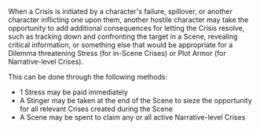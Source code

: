 When a Crisis is initiated by a character's failure, spillover, or another character inflicting one upon them, another hostile character may take the opportunity to add additional consequences for letting the Crisis resolve, such as tracking down and confronting the target in a Scene, revealing critical information, or something else that would be appropriate for a Dilemma threatening Stress (for in-Scene Crises) or Plot Armor (for Narrative-level Crises).

This can be done through the following methods:
* 1 Stress may be paid immediately
* A Stinger may be taken at the end of the Scene to sieze the opportunity for all relevant Crises created during the Scene
* A Scene may be spent to claim any or all active Narrative-level Crises